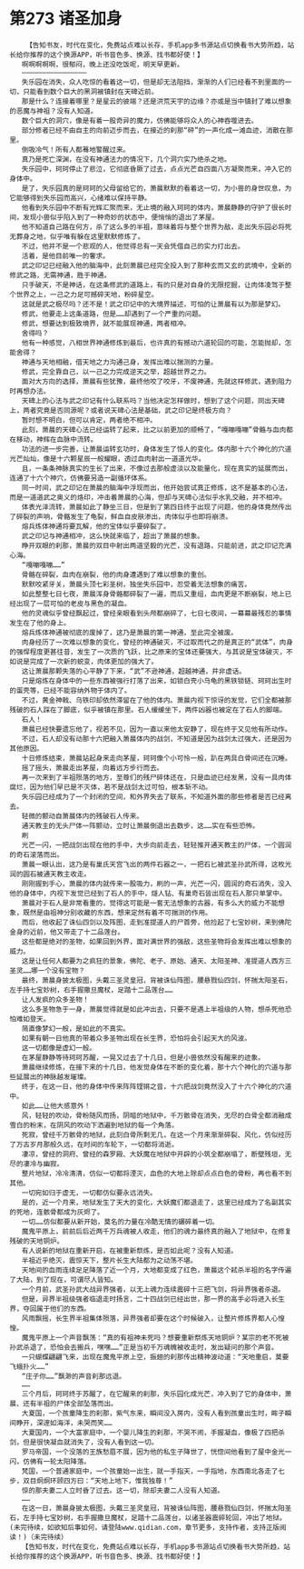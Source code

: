 # 第273 诸圣加身
        【告知书友，时代在变化，免费站点难以长存，手机app多书源站点切换看书大势所趋，站长给你推荐的这个换源APP，听书音色多、换源、找书都好使！】
       啊啊啊啊啊，很郁闷，晚上还没吃饭呢，明天早更新。
       ————————————————
       失乐园在消失，众人吃惊的看着这一切，但是却无法阻挡，渐渐的人们已经看不到里面的一切，只能看到数个巨大的黑洞被镇封在天碑近前。
       那是什么？连接着哪里？是星云的彼端？还是洪荒天宇的边缘？亦或是当中镇封了难以想象的恶魔与神祖？没有人知道。
       数个巨大的洞穴，像是有着一股奇异的魔力，仿佛能够将众人的心神吞噬进去。
       部分修者已经不由自主的向前迈步而去，在接近的刹那“砰”的一声化成一滩血迹，消散在那里。
       倒吸冷气！所有人都蓦地警醒过来。
       真乃是死亡深渊，在没有神通法力的情况下，几个洞穴实乃绝杀之地。
       失乐园中，珂珂停止了悲泣，它彻底昏厥了过去，点点光芒自四面八方凝聚而来，冲入它的身体中。
       是了，失乐园真的是珂珂的父母留给它的，萧晨默默的看着这一切，为小兽的身世叹息，为它能够得到失乐园而高兴，心绪难以保持平静。
       他看到失乐园中不断有光辉汇聚而来，无止境的融入珂珂的体内，萧晨静静的守护了很长时间，发现小兽似乎陷入到了一种奇妙的状态中，便悄悄的退出了茅屋。
       他不知道自己路在何方，杀了这么多的半祖，意味着将与整个世界为敌，走出失乐园必将死无葬身之地，似乎唯有躲在这里默默修炼了。
       不过，他并不是一个悲观的人，他觉得总有一天会凭借自己的实力打出去。
       活着，是他目前唯一的奢求。
       武之印记已经融入他的脑海中，此刻萧晨已经完全投入到了那种玄而又玄的武境中，全新的修武之路，无需神通，胜于神通。
       只手破天，不是神话，在这条修武的道路上，有的只是对自身的无限挖掘，让肉体凌驾于整个世界之上，一己之力足可撼碎天地，粉碎星空。
       这就是武之极尽吗？还不是！武之印记中的大境界描述，可怕的让萧晨有以为那是梦幻。
       修武，他要走上这条道路，但是……却遇到了一个严重的问题。
       修武，想要达到极致境界，就不能展现神通，两者相冲。
       舍得吗？
       他有一种感觉，八相世界神通修炼到最后，也许真的有撼动六道轮回的可能，怎能抛却，怎能舍得？
       神通与天地相融，借天地之力沟通己身，发挥出难以揣测的力量。
       修武，完全靠自己，以一己之力完成逆天之举，超越世界之力。
       面对大方向的选择，萧晨有些犹豫，最终他咬了咬牙，不废神通，先就这样修武，遇到阻力时再想办法。
       天碑上的心法与武之印记有什么联系吗？当他决定怎样做时，想到了这个问题，同出天碑上，两者究竟是否同源呢？或者说天碑心法是基础，武之印记是终极方向？
       暂时想不明白，但可以肯定，两者绝不相冲。
       此刻，萧晨的天碑心法已经运转了起来，比之以前更加的顺畅了，“嘎嘣嘎嘣”骨骼与血肉都在移动，神辉在血脉中流转。
       功法的进一步完善，让萧晨运转玄功时，身体发生了惊人的变化。体内那十六个神化的穴道光芒灿灿，像是十六颗星辰一般耀眼，透过血肉射出一道道光华。
       且，一条条神脉真实的生长了出来，不像过去那般虚淡以及能量化，现在真实的延展而出，连通了十六个神穴，仿佛要另造一副循环体系。
       同一时间，武之印记在萧晨的脑海中浮现而出，他开始尝试真正修炼，这不是基本的心法，而是一道道武之奥义的烙印，冲击着萧晨的心海，但却与天碑心法似乎水乳交融，并不相冲。
       体表光泽流转，萧晨如此了静坐三日，但是到了第四日终于出现了问题，他的身体竟然传出了碎裂的声响，骨骼发生了龟裂，鲜血自皮肤渗出，肉体似乎也即将崩溃。
       熔兵炼体神通将要瓦解，他的宝体似乎要碎裂了。
       武之印记与神通相冲，这么快就来临了，超出了萧晨的想象。
       睁开双眼的刹那，萧晨的双目中射出两道坚毅的光芒，没有退路，只能前进，武之印记充满心海。
       “嘎嘣嘎嘣……”
       骨骼在碎裂，血肉在崩裂，他的肉身遭遇到了难以想象的重创。
       默默咬紧牙关，萧晨头顶七彩圣树，独坐失乐园中，忍受着无法想象的痛苦。
       如此整整七日七夜，萧晨浑身骨骼都碎裂了一遍，而后又重组，血肉更是不断崩裂，地上已经出现了一层可怕的老皮与黑色的凝血。
       他的灵魂似乎曾经飘起过，曾经亲眼看到头颅都崩碎了，七日七夜间，一幕幕最残忍的事情发生在了他的身上。
       熔兵炼体神通被彻底的废掉了，这乃是萧晨的第一神通，至此完全被废。
       肉身经历了一次难以想象的变化，曾经的神通破灭，不过取而代之的是真正的“武体”，肉身的强悍程度更甚往昔，发生了一次质的飞跃，比之原来的宝体还要强大，与其说是宝体破灭，不如说是完成了一次新的蜕变，肉体更加的强大了。
       这让萧晨那颗失落的心平静了下来，“武”不逊神通，超越神通，并非虚话。
       只是熔炼在身体中的一些东西被强行打落了出来，如锁白壳小乌龟的黑铁锁链、珂珂出生时的蛋壳等，已经不能容纳外物于体内了。
       不过，黄金神戟、乌铁印却依然滞留在了他的体内。萧晨内视下惊讶的发觉，它们全都被那残破的石人踩在了脚底，似乎被镇在那里。石人缓缓坐下，两件凶器也被定在了石人的脚端。
       石人！
       萧晨已经快要遗忘他了，视若不见，因为一直以来他太安静了，现在终于又见他有所动作。
       不过，石人却没有动那十六把融入萧晨体内的战剑，不知道是因为战剑太过强大，还是因为其他原因。
       十日修炼结束，萧晨站起身来走向茅屋，珂珂像个小可怜一般，趴在两具白骨间还在沉睡。
       摇了摇头，萧晨走出茅屋，向着远方步行而去。
       再一次来到了半祖殒落的地方，至尊们的残尸碎体还在，只是血迹已经发黑，没有一具肉体腐烂，因为他们早已是不灭体，若不是战剑太过可怕，根本斩不动。
       失乐园已经成为了一个封闭的空间，和外界失去了联系，不知道外面的那些修者是否已经离去。
       轻微的颤动自萧晨体内的残破石人传来。
       通天教主的无头尸体一阵颤动，立时让萧晨倒退出去数步，这……实在有些恐怖。
       刷
       光芒一闪，一把战剑出现在他的手中，大步向前走去，轻轻推开通天教主的尸体，一个圆润的奇石滚落而出。
       萧晨一眼认出，这乃是有巢氏天宫飞出的两件石器之一，一把石匕被武圣孙武所得，这枚光润的圆石被通天教主收走。
       刚刚握到手心，萧晨的体内就传来一股吸力，刷的一声，光芒一闪，圆润的奇石消失，没入他的身体中，内视下发觉已经到了石人的手中，燧人钻、有巢奇石皆出现在石人那只单掌中。
       萧晨对于石人是非常看重的，觉得这可能是一套无法想象的古器，有多么大的威力不能想象，既然是由祖神分别收藏的东西，想来定然有着不可揣测的作用。
       而后，他收起了诛仙四剑以及阵图，走到准提道人的尸首旁，他捡起了七宝妙树，来到佛陀金身的近前，他又带走了十二品莲台。
       这些都是绝对的圣物，如果回到外界，面对满世界的强敌，这些圣物将会发挥出难以想象的威力。
       这是让任何人都要为之疯狂的景象，佛陀、老子、原始、通天、太阳圣神、准提道人西方三圣灵……哪一个没有宝物？
       最终，萧晨身披太极图，头戴三圣灵皇冠，背被诛仙阵图，腰悬戮仙四剑，怀揣太阳圣石，左手持七宝妙树，右手握撒旦魔杖，足踏十二品莲台……
       让人发疯的众多圣物！
       这么多圣物急于一身，萧晨觉得就是如此冲出去，只要不是遇上半祖级的人物，想杀死他恐怕难如登天。
       简直像梦幻一般，是如此的不真实。
       如果有朝一日他真的带着众多圣物出现在长生界，恐怕将会引起天大的风波。
       这一切都像是虚幻一般。
       在茅屋静静等待珂珂苏醒，一晃又过去了十几日，但是小兽依然没有醒来的迹象。
       萧晨继续修炼，在接下来的十几日，他发觉身体在不断的变化着，那十六个神化的穴道与那些延展出的神脉越发璀璨。
       终于，在这一日，他的身体中传来阵阵铿锵之音，十六把战剑竟然没入了十六个神化的穴道中。
       如此……让他大感意外！
       风，轻轻的吹动，骨粉随风而扬，阴暗的地狱中，千万骸骨在消失，无尽的白骨全都消融成雪白的粉末，在阴风的吹动下洒遍到地狱的每一个角落。
       死寂，曾经千万骸骨的地狱，此刻白骨所剩无几，在这一个月来渐渐碎裂、风化，仿似经历了万古岁月那般久远，在时间的车轮下，一切都将消逝。
       凄凉，曾经的洞府、曾经的森罗殿、大妖魔在地狱中开辟的小筑全都崩塌了，断壁残垣，无尽的凄冷与幽寂。
       整片地狱，冷冷清清，仿似一切都将湮灭，血色的大地上除却点点白色的骨粉，再也看不到其他。
       一切宛如归于虚无，一切都仿似要永远消失。
       是的，近一个月来，地狱发生了天大的变化，大妖魔们都退走了，这里已经成为了名副其实的死地，连骸骨都成为灰烬了。
       一切……仿似都要从新开始，莫名的力量在冷酷无情的碾碎着一切。
       魔鬼平原上，前前后后近两千万兵魂被人收走，他们的魂力最终真的融入了地狱中，在修复残破的天地铜炉。
       有人说新的地狱在重新开启，在被重新祭炼，是否如此呢？没有人知道。
       半祖近乎绝灭，震惊天下，整片长生大陆都为之动荡不堪。
       天地间的血雨连续足足降落了近一个月，大地都变成了红色，萧晨这个弒杀半祖的名字传遍了大陆，到了现在，可谓尽人皆知。
       一个月前，武圣孙武大战异界强者，以无上魂力连续震碎十三把飞剑，将异界强者杀退。
       但是，异界半祖级强者临退走时扬言，二十四战剑已经出世，那一界的高手必将进入长生界，夺回属于他们的东西。
       风雨飘摇，长生界半祖集体殒落，异界强者却要在这个时候破入，让整片修炼界都人心惶惶。
       魔鬼平原上一个声音飘荡：“真的有祖神未死吗？想要重新祭炼天地铜炉？某宗的老不死被孙武杀退了，恐怕会去搬兵，嘿嘿……”正是当初千万魂魄被收走时，发出疑问的那个声音。
       一只蝴蝶翩翩飞来，出现在魔鬼平原上空，振翅的刹那传出精神波动道：“天地重启，莫要飞蛾扑火……”
       “庄子你……”飘渺的声音刹那远退。
       ……
       三个月后，珂珂终于苏醒了，在它醒来的刹那，失乐园化成光芒，冲入到了它的身体中，萧晨、还有半祖的尸体全部坠落而出。
       大夏国，一个孩童降生的刹那，紫气东来，瞬间没入房内，没有人看到孩童出生时，眸子瞬间睁开，深邃如海洋，未哭而笑……
       大夏国内，一个大富家庭中，一个婴儿降生的刹那，不哭不闹，手握凝血，像极了四把杀剑，但是很快凝血就消失了，没有人看到这一切。
       罗马帝国，一个没落的王族愁眉不展，因为他的私生子降世了，恍惚间他看到了屋中金光一闪，仿佛有一轮太阳降落。
       梵国，一个普通家庭中，一个孩童始一出生，就一手指天，一手指地，东西南北各走了七步，双目炯炯环顾四方曰：“天地上地下，惟我独尊！”
       惊的那夫妻二人立时昏了过去。这一切，除却夫妻二人没有人知道。
       ……
       在这一日，萧晨身披太极图，头戴三圣灵皇冠，背被诛仙阵图，腰悬戮仙四剑，怀揣太阳圣石，左手持七宝妙树，右手握撒旦魔杖，足踏十二品莲台，以诸圣器震碎轮回，冲出了地狱。(未完待续，如欲知后事如何，请登陆www.qidian.com，章节更多，支持作者，支持正版阅读！)（未完待续）
       【告知书友，时代在变化，免费站点难以长存，手机app多书源站点切换看书大势所趋，站长给你推荐的这个换源APP，听书音色多、换源、找书都好使！】